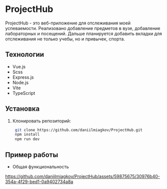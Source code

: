 # ProjectHub

ProjectHub - это веб-приложение для отслеживания моей успеваемости. Реализовано добавление предметов в вузе, добавление лабораторных и посещений. Дальше планируется добавить вкладки для отслеживания не только учебы, но и привычек, спорта.
## Технологии

- Vue.js
- Scss
- Express.js
- Node.js
- Vite
- TypeScript

## Установка

1. Клонировать репозиторий:

   ```bash
    git clone https://github.com/daniilmiagkov/ProjectHub.git
    npm install
    npm run dev

## Пример работы

* Общая функциональность

https://github.com/daniilmiagkov/ProjectHub/assets/59875675/30976b40-354a-4f29-bed1-0a9402734a8a




